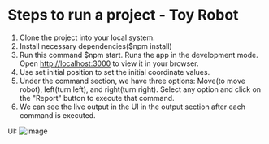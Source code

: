 # Steps to run a project - Toy Robot

1. Clone the project into your local system.
2. Install necessary dependencies($npm install)
3. Run this command $npm start. Runs the app in the development mode.\
Open [http://localhost:3000](http://localhost:3000) to view it in your browser.
4. Use set initial position to set the initial coordinate values.
5. Under the command section, we have three options: Move(to move robot), left(turn left), and right(turn right). Select any option and click on the "Report" button to execute that command.
6. We can see the live output in the UI in the output section after each command is executed.

UI: 
![image](https://github.com/Manoj-15/igreen-data-demo/assets/56250861/7482d439-ef9a-4635-9869-93e145793997)


